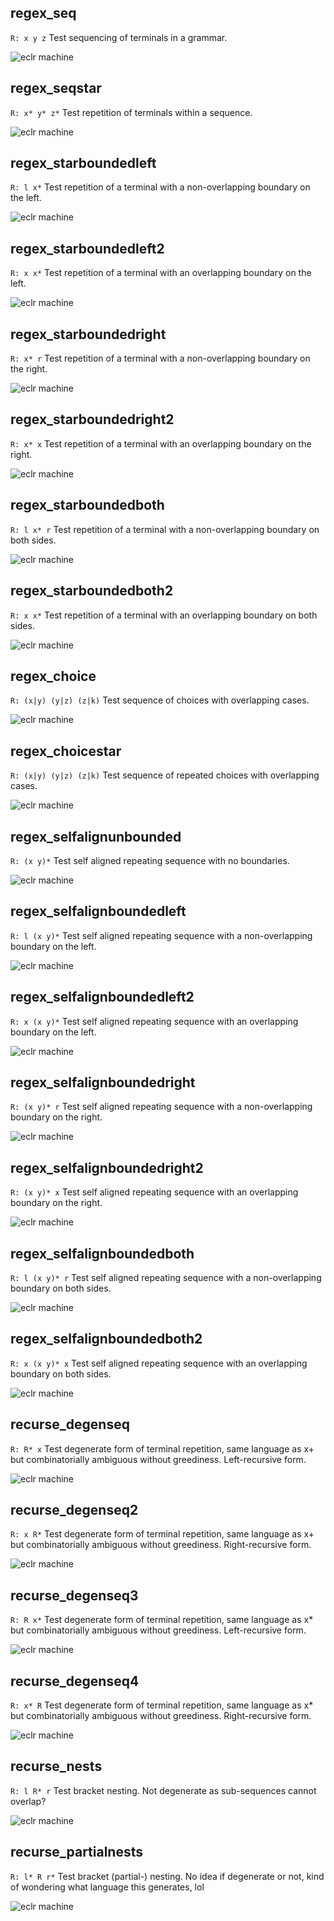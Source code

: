 
## regex_seq
`R: x y z`
       Test sequencing of terminals in a grammar.

![eclr machine](regex_seq/eclr.dot.png)

## regex_seqstar
`R: x* y* z*`
       Test repetition of terminals within a sequence.

![eclr machine](regex_seqstar/eclr.dot.png)

## regex_starboundedleft
`R: l x*`
       Test repetition of a terminal with a non-overlapping boundary on the left.

![eclr machine](regex_starboundedleft/eclr.dot.png)

## regex_starboundedleft2
`R: x x*`
       Test repetition of a terminal with an overlapping boundary on the left.

![eclr machine](regex_starboundedleft2/eclr.dot.png)

## regex_starboundedright
`R: x* r`
       Test repetition of a terminal with a non-overlapping boundary on the right.

![eclr machine](regex_starboundedright/eclr.dot.png)

## regex_starboundedright2
`R: x* x`
       Test repetition of a terminal with an overlapping boundary on the right.

![eclr machine](regex_starboundedright2/eclr.dot.png)

## regex_starboundedboth
`R: l x* r`
       Test repetition of a terminal with a non-overlapping boundary on both sides.

![eclr machine](regex_starboundedboth/eclr.dot.png)

## regex_starboundedboth2
`R: x x*`
       Test repetition of a terminal with an overlapping boundary on both sides.

![eclr machine](regex_starboundedboth2/eclr.dot.png)

## regex_choice
`R: (x|y) (y|z) (z|k)`
       Test sequence of choices with overlapping cases.

![eclr machine](regex_choice/eclr.dot.png)

## regex_choicestar
`R: (x|y) (y|z) (z|k)`
       Test sequence of repeated choices with overlapping cases.

![eclr machine](regex_choicestar/eclr.dot.png)

## regex_selfalignunbounded
`R: (x y)*`
       Test self aligned repeating sequence with no boundaries.

![eclr machine](regex_selfalignunbounded/eclr.dot.png)

## regex_selfalignboundedleft
`R: l (x y)*`
       Test self aligned repeating sequence with a non-overlapping boundary on the left.

![eclr machine](regex_selfalignboundedleft/eclr.dot.png)

## regex_selfalignboundedleft2
`R: x (x y)*`
       Test self aligned repeating sequence with an overlapping boundary on the left.

![eclr machine](regex_selfalignboundedleft2/eclr.dot.png)

## regex_selfalignboundedright
`R: (x y)* r`
       Test self aligned repeating sequence with a non-overlapping boundary on the right.

![eclr machine](regex_selfalignboundedright/eclr.dot.png)

## regex_selfalignboundedright2
`R: (x y)* x`
       Test self aligned repeating sequence with an overlapping boundary on the right.

![eclr machine](regex_selfalignboundedright2/eclr.dot.png)

## regex_selfalignboundedboth
`R: l (x y)* r`
       Test self aligned repeating sequence with a non-overlapping boundary on both sides.

![eclr machine](regex_selfalignboundedboth/eclr.dot.png)

## regex_selfalignboundedboth2
`R: x (x y)* x`
       Test self aligned repeating sequence with an overlapping boundary on both sides.

![eclr machine](regex_selfalignboundedboth2/eclr.dot.png)

## recurse_degenseq
`R: R* x`
       Test degenerate form of terminal repetition, same language as x+ but combinatorially ambiguous without
       greediness. Left-recursive form.

![eclr machine](recurse_degenseq/eclr.dot.png)

## recurse_degenseq2
`R: x R*`
       Test degenerate form of terminal repetition, same language as x+ but combinatorially ambiguous without
       greediness. Right-recursive form.

![eclr machine](recurse_degenseq2/eclr.dot.png)

## recurse_degenseq3
`R: R x*`
       Test degenerate form of terminal repetition, same language as x* but combinatorially ambiguous without
       greediness. Left-recursive form.

![eclr machine](recurse_degenseq3/eclr.dot.png)

## recurse_degenseq4
`R: x* R`
       Test degenerate form of terminal repetition, same language as x* but combinatorially ambiguous without
       greediness. Right-recursive form.

![eclr machine](recurse_degenseq4/eclr.dot.png)

## recurse_nests
`R: l R* r`
       Test bracket nesting. Not degenerate as sub-sequences cannot overlap?

![eclr machine](recurse_nests/eclr.dot.png)

## recurse_partialnests
`R: l* R r*`
       Test bracket (partial-) nesting. No idea if degenerate or not, kind of wondering what language this generates, lol

![eclr machine](recurse_partialnests/eclr.dot.png)
